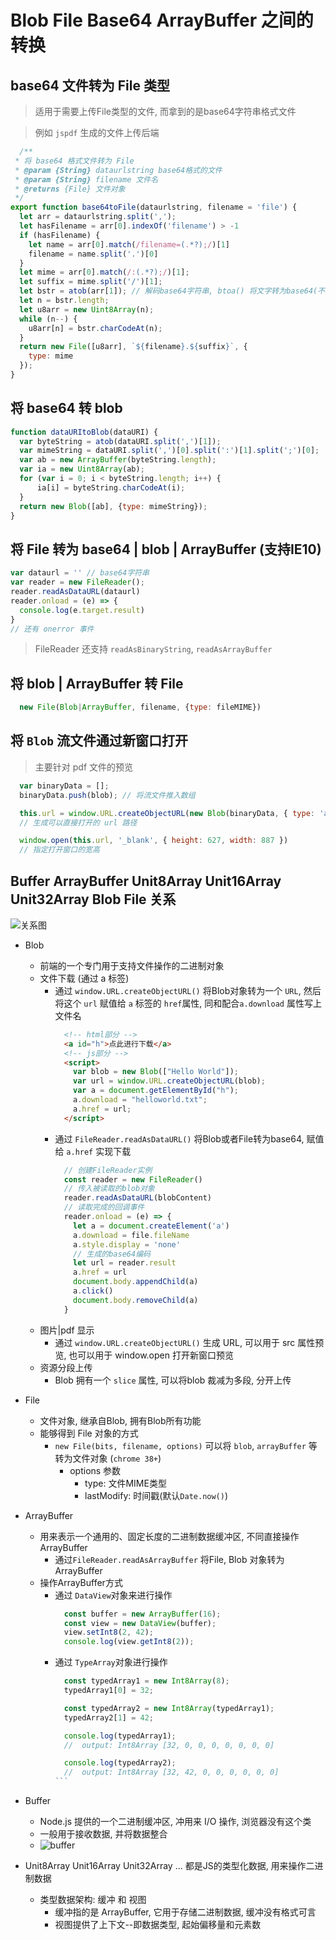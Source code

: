 # Blob File Base64 ArrayBuffer 之间的转换

## base64 文件转为 File 类型
> 适用于需要上传File类型的文件, 而拿到的是base64字符串格式文件

> 例如 `jspdf` 生成的文件上传后端

```javascript
  /**
 * 将 base64 格式文件转为 File
 * @param {String} dataurlstring base64格式的文件
 * @param {String} filename 文件名
 * @returns {File} 文件对象
 */
export function base64toFile(dataurlstring, filename = 'file') {
  let arr = dataurlstring.split(',');
  let hasFilename = arr[0].indexOf('filename') > -1
  if (hasFilename) {
    let name = arr[0].match(/filename=(.*?);/)[1]
    filename = name.split('.')[0]
  }
  let mime = arr[0].match(/:(.*?);/)[1];
  let suffix = mime.split('/')[1];
  let bstr = atob(arr[1]); // 解码base64字符串, btoa() 将文字转为base64(不支持中文, 支持支 ASCII)
  let n = bstr.length;
  let u8arr = new Uint8Array(n);
  while (n--) {
    u8arr[n] = bstr.charCodeAt(n);
  }
  return new File([u8arr], `${filename}.${suffix}`, {
    type: mime
  });
}

```

## 将 base64 转 blob
```javascript
function dataURItoBlob(dataURI) {  
  var byteString = atob(dataURI.split(',')[1]);  
  var mimeString = dataURI.split(',')[0].split(':')[1].split(';')[0];  
  var ab = new ArrayBuffer(byteString.length);  
  var ia = new Uint8Array(ab);  
  for (var i = 0; i < byteString.length; i++) {  
      ia[i] = byteString.charCodeAt(i);  
  }  
  return new Blob([ab], {type: mimeString});  
}
```

## 将 File 转为 base64 | blob | ArrayBuffer (支持IE10)

```javaScript
var dataurl = '' // base64字符串
var reader = new FileReader();
reader.readAsDataURL(dataurl)
reader.onload = (e) => {
  console.log(e.target.result)
}
// 还有 onerror 事件

```
> FileReader 还支持 `readAsBinaryString`, `readAsArrayBuffer`

## 将 blob | ArrayBuffer 转 File
```javascript
  new File(Blob|ArrayBuffer, filename, {type: fileMIME})
```

## 将 `Blob` 流文件通过新窗口打开
> 主要针对 pdf 文件的预览

```javaScript
  var binaryData = [];
  binaryData.push(blob); // 将流文件推入数组

  this.url = window.URL.createObjectURL(new Blob(binaryData, { type: 'application/pdf' }));
  // 生成可以直接打开的 url 路径

  window.open(this.url, '_blank', { height: 627, width: 887 })
  // 指定打开窗口的宽高
```

## Buffer ArrayBuffer Unit8Array Unit16Array Unit32Array  Blob File 关系

![关系图](https://pic2.zhimg.com/80/v2-ed143b043805e01fbbea5712c7e27789_720w.jpg)
 
  + Blob 
    + 前端的一个专门用于支持文件操作的二进制对象
    + 文件下载 (通过 a 标签)
      + 通过 `window.URL.createObjectURL()` 将Blob对象转为一个 `URL`, 然后将这个 `url` 赋值给 `a` 标签的 `href`属性, 同和配合`a.download` 属性写上文件名
        ```html
          <!-- html部分 -->
          <a id="h">点此进行下载</a>
          <!-- js部分 -->
          <script>
            var blob = new Blob(["Hello World"]);
            var url = window.URL.createObjectURL(blob);
            var a = document.getElementById("h");
            a.download = "helloworld.txt";
            a.href = url;
          </script> 
        ``` 
      +   通过 `FileReader.readAsDataURL()` 将Blob或者File转为base64, 赋值给 `a.href` 实现下载
          ```javaScript
            // 创建FileReader实例
            const reader = new FileReader()
            // 传入被读取的blob对象
            reader.readAsDataURL(blobContent)
            // 读取完成的回调事件
            reader.onload = (e) => {
              let a = document.createElement('a')
              a.download = file.fileName
              a.style.display = 'none'
              // 生成的base64编码
              let url = reader.result
              a.href = url
              document.body.appendChild(a)
              a.click()
              document.body.removeChild(a)
            }
          ```  
    + 图片|pdf 显示
      + 通过 `window.URL.createObjectURL()` 生成 URL, 可以用于 src 属性预览, 也可以用于 window.open 打开新窗口预览
    + 资源分段上传
      + Blob 拥有一个 `slice` 属性, 可以将blob 裁减为多段, 分开上传
  + File 
    + 文件对象, 继承自Blob, 拥有Blob所有功能
    + 能够得到 File 对象的方式 
      + `new File(bits, filename, options)` 可以将 `blob`, `arrayBuffer` 等转为文件对象 (`chrome 38+`)
        + options 参数
          + type: 文件MIME类型
          + lastModify: 时间戳(默认`Date.now()`)
  + ArrayBuffer
    + 用来表示一个通用的、固定长度的二进制数据缓冲区, 不同直接操作ArrayBuffer
      + 通过`FileReader.readAsArrayBuffer` 将File, Blob 对象转为ArrayBuffer
    + 操作ArrayBuffer方式
      + 通过 `DataView`对象来进行操作
        ```javaScript
          const buffer = new ArrayBuffer(16);
          const view = new DataView(buffer);
          view.setInt8(2, 42);
          console.log(view.getInt8(2));
        ```
      + 通过 `TypeArray`对象进行操作
        ````javaScript
          const typedArray1 = new Int8Array(8);
          typedArray1[0] = 32;

          const typedArray2 = new Int8Array(typedArray1);
          typedArray2[1] = 42;

          console.log(typedArray1);
          //  output: Int8Array [32, 0, 0, 0, 0, 0, 0, 0]

          console.log(typedArray2);
          //  output: Int8Array [32, 42, 0, 0, 0, 0, 0, 0]
        ``` 
  + Buffer
    + Node.js 提供的一个二进制缓冲区, 冲用来 I/O 操作, 浏览器没有这个类
    + 一般用于接收数据, 并将数据整合
    + ![buffer](https://pic1.zhimg.com/80/v2-93aae2f807bf379e2749db194047ada4_720w.jpg)

  + Unit8Array Unit16Array Unit32Array ... 都是JS的类型化数据, 用来操作二进制数据
    + 类型数据架构: 缓冲 和 视图
      + 缓冲指的是 ArrayBuffer, 它用于存储二进制数据, 缓冲没有格式可言
      + 视图提供了上下文--即数据类型, 起始偏移量和元素数
